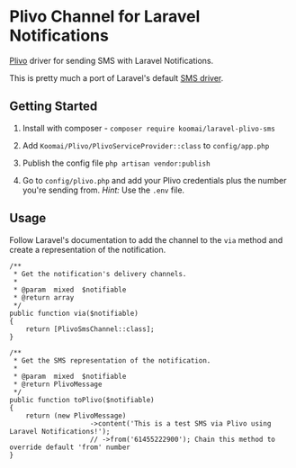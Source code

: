# Plivo Channel for Laravel Notifications

[Plivo](http://plivo.com) driver for sending SMS with Laravel Notifications.

This is pretty much a port of Laravel's default [SMS driver](https://laravel.com/docs/master/notifications#sms-notifications).

## Getting Started  
1. Install with composer - `composer require koomai/laravel-plivo-sms`  

2. Add `Koomai/Plivo/PlivoServiceProvider::class` to `config/app.php`

3. Publish the config file `php artisan vendor:publish`

4. Go to `config/plivo.php` and add your Plivo credentials plus the number you're sending from. *Hint:* Use the `.env` file.

## Usage

Follow Laravel's documentation to add the channel to the `via` method and create a representation of the notification.  

```
/**
 * Get the notification's delivery channels.
 *
 * @param  mixed  $notifiable
 * @return array
 */
public function via($notifiable)
{
    return [PlivoSmsChannel::class];
}

/**
 * Get the SMS representation of the notification.
 *
 * @param  mixed  $notifiable
 * @return PlivoMessage
 */
public function toPlivo($notifiable)
{
    return (new PlivoMessage)
	                ->content('This is a test SMS via Plivo using Laravel Notifications!');
	                // ->from('61455222900'); Chain this method to override default 'from' number
}
```
